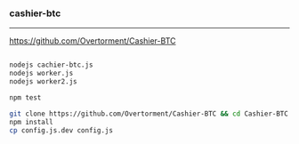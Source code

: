 ### cashier-btc
---
https://github.com/Overtorment/Cashier-BTC

```

```

```sh
nodejs cachier-btc.js
nodejs worker.js
nodejs worker2.js

npm test

git clone https://github.com/Overtorment/Cashier-BTC && cd Cashier-BTC
npm install
cp config.js.dev config.js
```

